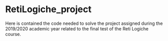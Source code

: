 # RetiLogiche_project
Here is contained the code needed to solve the project assigned during the 2019/2020 academic year related to the final test of the Reti Logiche course.
